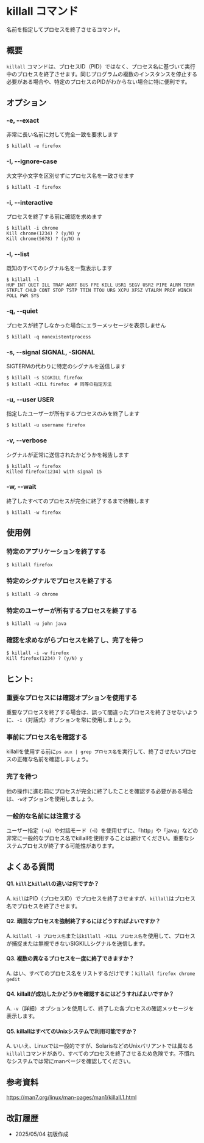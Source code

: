 # killall コマンド

名前を指定してプロセスを終了させるコマンド。

## 概要

`killall` コマンドは、プロセスID（PID）ではなく、プロセス名に基づいて実行中のプロセスを終了させます。同じプログラムの複数のインスタンスを停止する必要がある場合や、特定のプロセスのPIDがわからない場合に特に便利です。

## オプション

### **-e, --exact**

非常に長い名前に対して完全一致を要求します

```console
$ killall -e firefox
```

### **-I, --ignore-case**

大文字小文字を区別せずにプロセス名を一致させます

```console
$ killall -I firefox
```

### **-i, --interactive**

プロセスを終了する前に確認を求めます

```console
$ killall -i chrome
Kill chrome(1234) ? (y/N) y
Kill chrome(5678) ? (y/N) n
```

### **-l, --list**

既知のすべてのシグナル名を一覧表示します

```console
$ killall -l
HUP INT QUIT ILL TRAP ABRT BUS FPE KILL USR1 SEGV USR2 PIPE ALRM TERM STKFLT CHLD CONT STOP TSTP TTIN TTOU URG XCPU XFSZ VTALRM PROF WINCH POLL PWR SYS
```

### **-q, --quiet**

プロセスが終了しなかった場合にエラーメッセージを表示しません

```console
$ killall -q nonexistentprocess
```

### **-s, --signal SIGNAL, -SIGNAL**

SIGTERMの代わりに特定のシグナルを送信します

```console
$ killall -s SIGKILL firefox
$ killall -KILL firefox  # 同等の指定方法
```

### **-u, --user USER**

指定したユーザーが所有するプロセスのみを終了します

```console
$ killall -u username firefox
```

### **-v, --verbose**

シグナルが正常に送信されたかどうかを報告します

```console
$ killall -v firefox
Killed firefox(1234) with signal 15
```

### **-w, --wait**

終了したすべてのプロセスが完全に終了するまで待機します

```console
$ killall -w firefox
```

## 使用例

### 特定のアプリケーションを終了する

```console
$ killall firefox
```

### 特定のシグナルでプロセスを終了する

```console
$ killall -9 chrome
```

### 特定のユーザーが所有するプロセスを終了する

```console
$ killall -u john java
```

### 確認を求めながらプロセスを終了し、完了を待つ

```console
$ killall -i -w firefox
Kill firefox(1234) ? (y/N) y
```

## ヒント:

### 重要なプロセスには確認オプションを使用する

重要なプロセスを終了する場合は、誤って間違ったプロセスを終了させないように、`-i`（対話式）オプションを常に使用しましょう。

### 事前にプロセス名を確認する

killallを使用する前に`ps aux | grep プロセス名`を実行して、終了させたいプロセスの正確な名前を確認しましょう。

### 完了を待つ

他の操作に進む前にプロセスが完全に終了したことを確認する必要がある場合は、`-w`オプションを使用しましょう。

### 一般的な名前には注意する

ユーザー指定（-u）や対話モード（-i）を使用せずに、「http」や「java」などの非常に一般的なプロセス名でkillallを使用することは避けてください。重要なシステムプロセスが終了する可能性があります。

## よくある質問

#### Q1. `kill`と`killall`の違いは何ですか？
A. `kill`はPID（プロセスID）でプロセスを終了させますが、`killall`はプロセス名でプロセスを終了させます。

#### Q2. 頑固なプロセスを強制終了するにはどうすればよいですか？
A. `killall -9 プロセス名`または`killall -KILL プロセス名`を使用して、プロセスが捕捉または無視できないSIGKILLシグナルを送信します。

#### Q3. 複数の異なるプロセスを一度に終了できますか？
A. はい、すべてのプロセス名をリストするだけです：`killall firefox chrome gedit`

#### Q4. killallが成功したかどうかを確認するにはどうすればよいですか？
A. `-v`（詳細）オプションを使用して、終了した各プロセスの確認メッセージを表示します。

#### Q5. killallはすべてのUnixシステムで利用可能ですか？
A. いいえ、Linuxでは一般的ですが、SolarisなどのUnixバリアントでは異なる`killall`コマンドがあり、すべてのプロセスを終了させるため危険です。不慣れなシステムでは常にmanページを確認してください。

## 参考資料

https://man7.org/linux/man-pages/man1/killall.1.html

## 改訂履歴

- 2025/05/04 初版作成